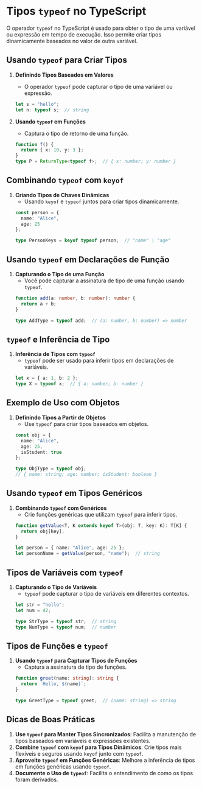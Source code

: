 
# Tipos `typeof` no TypeScript

O operador `typeof` no TypeScript é usado para obter o tipo de uma variável ou expressão em tempo de execução. Isso permite criar tipos dinamicamente baseados no valor de outra variável.

## Usando `typeof` para Criar Tipos

1. **Definindo Tipos Baseados em Valores**
   - O operador `typeof` pode capturar o tipo de uma variável ou expressão.
   ```typescript
   let s = "hello";
   let n: typeof s;  // string
   ```

2. **Usando `typeof` em Funções**
   - Captura o tipo de retorno de uma função.
   ```typescript
   function f() {
     return { x: 10, y: 3 };
   }
   type P = ReturnType<typeof f>;  // { x: number; y: number }
   ```

## Combinando `typeof` com `keyof`

1. **Criando Tipos de Chaves Dinâmicas**
   - Usando `keyof` e `typeof` juntos para criar tipos dinamicamente.
   ```typescript
   const person = {
     name: "Alice",
     age: 25
   };

   type PersonKeys = keyof typeof person;  // "name" | "age"
   ```

## Usando `typeof` em Declarações de Função

1. **Capturando o Tipo de uma Função**
   - Você pode capturar a assinatura de tipo de uma função usando `typeof`.
   ```typescript
   function add(a: number, b: number): number {
     return a + b;
   }

   type AddType = typeof add;  // (a: number, b: number) => number
   ```

## `typeof` e Inferência de Tipo

1. **Inferência de Tipos com `typeof`**
   - `typeof` pode ser usado para inferir tipos em declarações de variáveis.
   ```typescript
   let x = { a: 1, b: 2 };
   type X = typeof x;  // { a: number; b: number }
   ```

## Exemplo de Uso com Objetos

1. **Definindo Tipos a Partir de Objetos**
   - Use `typeof` para criar tipos baseados em objetos.
   ```typescript
   const obj = {
     name: "Alice",
     age: 25,
     isStudent: true
   };

   type ObjType = typeof obj;
   // { name: string; age: number; isStudent: boolean }
   ```

## Usando `typeof` em Tipos Genéricos

1. **Combinando `typeof` com Genéricos**
   - Crie funções genéricas que utilizam `typeof` para inferir tipos.
   ```typescript
   function getValue<T, K extends keyof T>(obj: T, key: K): T[K] {
     return obj[key];
   }

   let person = { name: "Alice", age: 25 };
   let personName = getValue(person, "name");  // string
   ```

## Tipos de Variáveis com `typeof`

1. **Capturando o Tipo de Variáveis**
   - `typeof` pode capturar o tipo de variáveis em diferentes contextos.
   ```typescript
   let str = "hello";
   let num = 42;

   type StrType = typeof str;  // string
   type NumType = typeof num;  // number
   ```

## Tipos de Funções e `typeof`

1. **Usando `typeof` para Capturar Tipos de Funções**
   - Captura a assinatura de tipo de funções.
   ```typescript
   function greet(name: string): string {
     return `Hello, ${name}`;
   }

   type GreetType = typeof greet;  // (name: string) => string
   ```

## Dicas de Boas Práticas

1. **Use `typeof` para Manter Tipos Sincronizados**: Facilita a manutenção de tipos baseados em variáveis e expressões existentes.
2. **Combine `typeof` com `keyof` para Tipos Dinâmicos**: Crie tipos mais flexíveis e seguros usando `keyof` junto com `typeof`.
3. **Aproveite `typeof` em Funções Genéricas**: Melhore a inferência de tipos em funções genéricas usando `typeof`.
4. **Documente o Uso de `typeof`**: Facilita o entendimento de como os tipos foram derivados.

